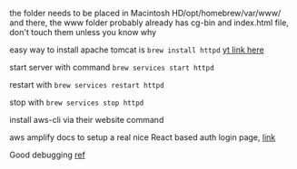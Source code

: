 the folder needs to be placed in Macintosh HD/opt/homebrew/var/www/ and there, the www folder probably already has cg-bin and index.html file, don't touch them unless you know why

easy way to install apache tomcat is `brew install httpd`
[yt link here](https://www.youtube.com/watch?v=xyHlJLjzf1w)

start server with command `brew services start httpd`

restart with `brew services restart httpd`

stop with `brew services stop httpd`

install aws-cli via their website command

aws amplify docs to setup a real nice React based auth login page, [link](https://docs.amplify.aws/javascript/build-a-backend/auth/set-up-auth/)

Good debugging [ref](https://stackoverflow.com/questions/76888416/getting-error-message-error-description-invalid-scope-when-trying-to-authentica)